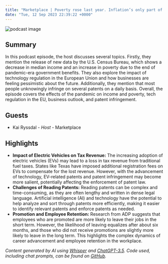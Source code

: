 ```yaml
---
title: "Marketplace | Poverty rose last year. Inflation’s only part of the story."
date: "Tue, 12 Sep 2023 22:39:22 +0000"
---
```


![podcast image](https://www.marketplace.org/wp-content/uploads/2019/05/MP_show-1.png)

## Summary

In this podcast episode, the host discusses several topics. Firstly, they mention the release of new data by the U.S. Census Bureau, which shows a decrease in median income and an increase in poverty due to the end of pandemic-era government benefits. They also explore the impact of technology regulation in the European Union and how businesses are feeling pessimistic about the future. Additionally, they mention that most people unknowingly infringe on several patents on a daily basis. Overall, the episode covers the effects of the pandemic on income and poverty, tech regulation in the EU, business outlook, and patent infringement.

## Guests

- Kai Ryssdal - _Host_ - Marketplace

## Highlights

- **Impact of Electric Vehicles on Tax Revenue:** The increasing adoption of electric vehicles (EVs) may lead to a loss in tax revenue from traditional fuel taxes. States like Texas have imposed additional registration fees on EVs to compensate for the lost revenue. However, with the advancement of technology, EV-related patents and patent infringement may become more salient, potentially affecting the enforcement of patent law.
- **Challenges of Reading Patents:** Reading patents can be complex and time-consuming, as they are often lengthy and written in dense legal language. Artificial intelligence (AI) and technology have the potential to help analyze and sort through patents more efficiently, making it easier to identify relevant patents and enforce patents as needed.
- **Promotion and Employee Retention:** Research from ADP suggests that employees who are promoted are more likely to leave their jobs in the short term. However, the likelihood of leaving equalizes after about six months, and those who did not receive promotions are slightly more likely to leave in the long term. This highlights the complex dynamics of career advancement and employee retention in the workplace.

_Content generated by AI using [Whisper](https://openai.com/research/whisper) and [ChatGPT-3.5](https://openai.com/blog/chatgpt). Code used, including chat prompts, can be found on [GitHub](https://github.com/dustinbrownman/podcast-parser/blob/main/app/functions.py)._
